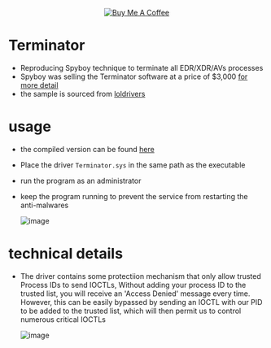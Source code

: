 <p align="center">
  <a href="https://www.buymeacoffee.com/ZeroMemoryEx" target="_blank">
    <img src="https://www.buymeacoffee.com/assets/img/custom_images/orange_img.png" alt="Buy Me A Coffee">
  </a>
</p>

# Terminator

* Reproducing Spyboy technique to terminate all EDR/XDR/AVs processes
* Spyboy was selling the Terminator software at a price of $3,000 [for more detail](https://www.bleepingcomputer.com/news/security/terminator-antivirus-killer-is-a-vulnerable-windows-driver-in-disguise/)
* the sample is sourced from [loldrivers](https://www.loldrivers.io/drivers/49920621-75d5-40fc-98b0-44f8fa486dcc/)
# usage

* the compiled version can be found [here](https://github.com/ZeroMemoryEx/Terminator/releases)
* Place the driver `Terminator.sys` in the same path as the executable
* run the program as an administrator
* keep the program running to prevent the service from restarting the anti-malwares

  ![image](https://github.com/ZeroMemoryEx/Terminator/assets/60795188/81160d04-95e2-48e8-9f2f-177a2757762e)
  
# technical details

* The driver contains some protectiion mechanism that only allow trusted Process IDs to send IOCTLs, Without adding your process ID to the trusted list, you will receive an 'Access Denied' message every time. However, this can be easily bypassed by sending an IOCTL with our PID to be added to the trusted list, which will then permit us to control numerous critical IOCTLs

  ![image](https://github.com/ZeroMemoryEx/Terminator/assets/60795188/e26238c8-fcf8-40ec-9ed8-8e8de9436093)
